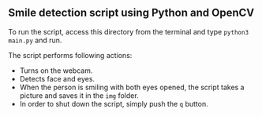 ## Smile detection script using Python and OpenCV
To run the script, access this directory from the terminal and type `python3 main.py` and run.

The script performs following actions:
* Turns on the webcam.
* Detects face and eyes.
* When the person is smiling with both eyes opened, the script takes a picture and saves it in the `img` folder.
* In order to shut down the script, simply push the `q` button.
